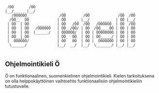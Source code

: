 
```
 /ÖÖ       /ÖÖ
|__/      |__/
   /ÖÖÖÖÖÖ               /ÖÖ        /ÖÖ             /ÖÖ  /ÖÖ
  /ÖÖ__  ÖÖ             | ÖÖ       |__/            | ÖÖ |__/
 | ÖÖ  | ÖÖ             | ÖÖ   /ÖÖ  /ÖÖ   /ÖÖÖÖÖÖ  | ÖÖ  /ÖÖ
 | ÖÖ  | ÖÖ   /ÖÖÖÖÖÖ   | ÖÖ  /ÖÖ/ | ÖÖ  /ÖÖ__  ÖÖ | ÖÖ | ÖÖ
 | ÖÖ  | ÖÖ  |______/   | ÖÖÖÖÖÖ/  | ÖÖ | ÖÖÖÖÖÖÖÖ | ÖÖ | ÖÖ
 | ÖÖ  | ÖÖ             | ÖÖ_  ÖÖ  | ÖÖ | ÖÖ_____/ | ÖÖ | ÖÖ
 |  ÖÖÖÖÖÖ/             | ÖÖ   ÖÖ  | ÖÖ |  ÖÖÖÖÖÖÖ | ÖÖ | ÖÖ
  \______/              |__/  __/  |__/  \_______/ |__/ |__/
                                                
```                                                

## Ohjelmointikieli Ö

Ö on funktionaalinen, suomenkielinen ohjelmointikieli. Kielen tarkoituksena on olla 
helppokäyttöinen vaihtoehto funktionaalisiin ohjelmointikieliin tutustuvalle.


